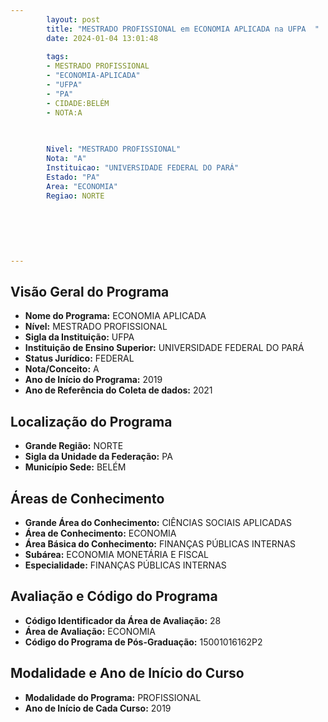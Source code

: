 ```yaml
---
        layout: post
        title: "MESTRADO PROFISSIONAL em ECONOMIA APLICADA na UFPA  "
        date: 2024-01-04 13:01:48
     
        tags:
        - MESTRADO PROFISSIONAL
        - "ECONOMIA-APLICADA"
        - "UFPA"
        - "PA"
        - CIDADE:BELÉM
        - NOTA:A
        
       

        Nivel: "MESTRADO PROFISSIONAL"
        Nota: "A"
        Instituicao: "UNIVERSIDADE FEDERAL DO PARÁ"
        Estado: "PA"
        Area: "ECONOMIA"
        Regiao: NORTE
        
        
        
        
        
        
---
```

## Visão Geral do Programa
- **Nome do Programa:** ECONOMIA APLICADA
- **Nível:** MESTRADO PROFISSIONAL
- **Sigla da Instituição:** UFPA
- **Instituição de Ensino Superior:** UNIVERSIDADE FEDERAL DO PARÁ
- **Status Jurídico:** FEDERAL
- **Nota/Conceito:** A
- **Ano de Início do Programa:** 2019
- **Ano de Referência do Coleta de dados:** 2021

## Localização do Programa
- **Grande Região:** NORTE
- **Sigla da Unidade da Federação:** PA
- **Município Sede:** BELÉM

## Áreas de Conhecimento
- **Grande Área do Conhecimento:** CIÊNCIAS SOCIAIS APLICADAS
- **Área de Conhecimento:** ECONOMIA
- **Área Básica do Conhecimento:** FINANÇAS PÚBLICAS INTERNAS
- **Subárea:** ECONOMIA MONETÁRIA E FISCAL
- **Especialidade:** FINANÇAS PÚBLICAS INTERNAS

## Avaliação e Código do Programa
- **Código Identificador da Área de Avaliação:** 28
- **Área de Avaliação:** ECONOMIA
- **Código do Programa de Pós-Graduação:** 15001016162P2


## Modalidade e Ano de Início do Curso
- **Modalidade do Programa:** PROFISSIONAL
- **Ano de Início de Cada Curso:** 2019
